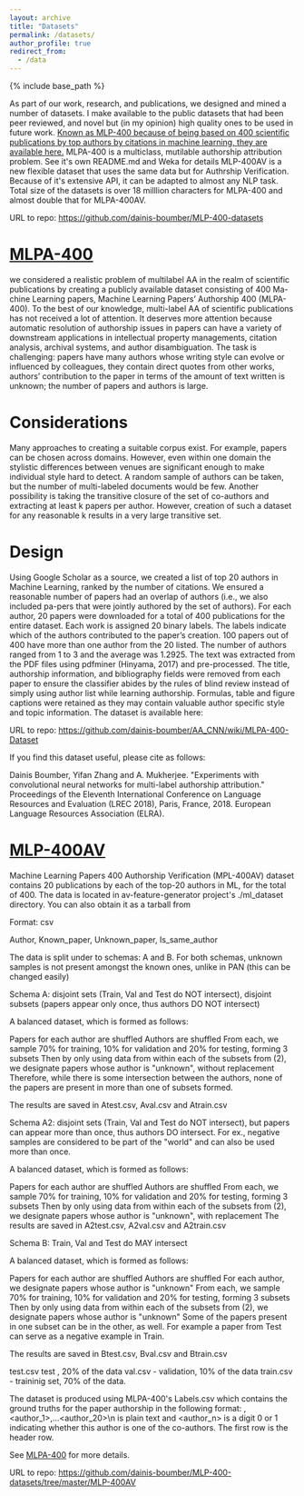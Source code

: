 ```yaml
---
layout: archive
title: "Datasets"
permalink: /datasets/
author_profile: true
redirect_from:
  - /data
---
```


{% include base_path %}

As part of our work, research, and publications, we designed and mined a number of datasets. I make available to the public datasets that had been peer reviewed, and novel but (in my opinion) high quality ones to be used in future work.
[Known as MLP-400 because of being based on 400 scientific publications by top authors by citations in machine learning, they are available here.](https://github.com/dainis-boumber/MLP-400-datasets)
MLPA-400 is a multiclass, mutilable authorship attribution problem. See it's own README.md and Weka for details
MLP-400AV is a new flexible dataset that uses the same data but for Authrship Verification. Because of it's extensive API, it can be adapted to almost any NLP task.
Total size of the datasets is over 18 milllion characters for MLPA-400 and almost double that for MLPA-400AV.

URL to repo: https://github.com/dainis-boumber/MLP-400-datasets

[MLPA-400](https://github.com/dainis-boumber/AA_CNN/wiki/MLPA-400-Dataset)
======

we considered a realistic problem of multilabel AA in the realm of scientific publications by creating a publicly available dataset consisting of 400 Ma-
chine Learning papers, Machine Learning Papers’ Authorship 400 (MLPA-400). To the best of our knowledge, multi-label AA of scientific publications has not received
a lot of attention. It deserves more attention because automatic resolution of authorship issues in papers can have a variety of downstream applications in intellectual property 
managements, citation analysis, archival systems, and author disambiguation. The task is challenging: papers have many authors whose writing style can evolve or influenced 
by colleagues, they contain direct quotes from other works, authors’ contribution to the paper in terms of the amount of text written is unknown; the number of papers and authors is large.

Considerations
======

Many approaches to creating a suitable corpus exist. For example, papers can be chosen across domains. However, even within one domain the stylistic differences between
venues are significant enough to make individual style hard to detect. A random sample of authors can be taken, but the number of multi-labeled documents would be few. Another possibility 
is taking the transitive closure of the set of co-authors and extracting at least k papers per author. However, creation of such a dataset for any reasonable k results in a very large transitive set.

Design
======

Using Google Scholar as a source, we created a list of top 20 authors in Machine Learning, ranked by the number of citations. We ensured a reasonable number of papers had an overlap of authors 
(i.e., we also included pa-pers that were jointly authored by the set of authors). For each author, 20 papers were downloaded for a total of 400
publications for the entire dataset. Each work is assigned 20 binary labels. The labels indicate which of the authors contributed to the paper’s creation. 100 papers out of 400 have more than one author from the 20 listed.
The number of authors ranged from 1 to 3 and the average was 1.2925. The text was extracted from the PDF files using pdfminer (Hinyama, 2017) and pre-processed. The title, authorship information, and bibliography fields were removed from each paper to ensure the classifier abides by
the rules of blind review instead of simply using author list while learning authorship. Formulas, table and figure captions were retained as they may contain valuable author specific style and topic information. 
The dataset is available here:

URL to repo: https://github.com/dainis-boumber/AA_CNN/wiki/MLPA-400-Dataset

If you find this dataset useful, please cite as follows: 

Dainis Boumber, Yifan Zhang and A. Mukherjee. "Experiments with convolutional neural networks for multi-label authorship attribution." Proceedings of the Eleventh International Conference on Language Resources and Evaluation (LREC 2018), Paris, France, 2018. European Language Resources Association (ELRA).

[MLP-400AV](https://github.com/dainis-boumber/MLP-400-datasets/tree/master/MLP-400AV)
======

Machine Learning Papers 400 Authorship Verification (MPL-400AV) dataset contains 20 publications by each of the top-20 authors in ML, for the total of 400.
The data is located in av-feature-generator project's ./ml_dataset directory. You can also obtain it as a tarball from

Format: csv

Author, Known_paper, Unknown_paper, Is_same_author

The data is split under to schemas: A and B. For both schemas, unknown samples is not present amongst the known ones, unlike in PAN (this can be changed easily)

Schema A: disjoint sets (Train, Val and Test do NOT intersect), disjoint subsets (papers appear only once, thus authors DO NOT intersect)

A balanced dataset, which is formed as follows:

Papers for each author are shuffled
Authors are shuffled
From each, we sample 70% for training, 10% for validation and 20% for testing, forming 3 subsets
Then by only using data from within each of the subsets from (2), we designate papers whose author is "unknown", without replacement
Therefore, while there is some intersection between the authors, none of the papers are present in more than one of subsets formed.

The results are saved in Atest.csv, Aval.csv and Atrain.csv

Schema A2: disjoint sets (Train, Val and Test do NOT intersect), but papers can appear more than once, thus authors DO intersect. For ex., negative samples are considered to be part of the "world" and can also be used more than once.

A balanced dataset, which is formed as follows:

Papers for each author are shuffled
Authors are shuffled
From each, we sample 70% for training, 10% for validation and 20% for testing, forming 3 subsets
Then by only using data from within each of the subsets from (2), we designate papers whose author is "unknown", with replacement
The results are saved in A2test.csv, A2val.csv and A2train.csv

Schema B: Train, Val and Test do MAY intersect

A balanced dataset, which is formed as follows:

Papers for each author are shuffled
Authors are shuffled
For each author, we designate papers whose author is "unknown"
From each, we sample 70% for training, 10% for validation and 20% for testing, forming 3 subsets
Then by only using data from within each of the subsets from (2), we designate papers whose author is "unknown"
Some of the papers present in one subset can be in the other, as well. For example a paper from Test can serve as a negative example in Train.

The results are saved in Btest.csv, Bval.csv and Btrain.csv

test.csv test , 20% of the data val.csv - validation, 10% of the data train.csv - traininig set, 70% of the data.

The dataset is produced using MLPA-400's Labels.csv which contains the ground truths for the paper authorship in the following format: ,<author_1>,...<author_20>\n is plain text and <author_n> is a digit 0 or 1 indicating whether this author is one of the co-authors. The first row is the header row.

See [MLPA-400](https://github.com/dainis-boumber/AA_CNN/wiki/MLPA-400-Dataset) for more details.

URL to repo: https://github.com/dainis-boumber/MLP-400-datasets/tree/master/MLP-400AV
